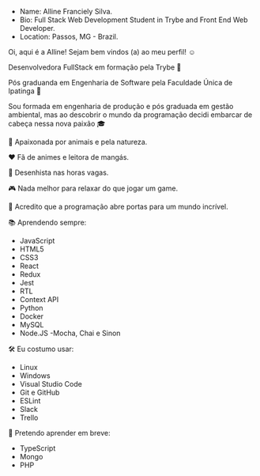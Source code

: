 - Name: Alline Franciely Silva.
- Bio: Full Stack Web Development Student in Trybe and Front End Web Developer.
- Location: Passos, MG - Brazil.

Oi, aqui é a Alline! Sejam bem vindos (a) ao meu perfil! :relaxed:


Desenvolvedora FullStack em formação pela Trybe :green_heart:

Pós graduanda em Engenharia de Software pela Faculdade Única de Ipatinga :blue_heart:

Sou formada em engenharia de produção e pós graduada em gestão ambiental, mas ao descobrir o mundo da programação decidi embarcar de cabeça nessa nova paixão :mortar_board:


:dog: Apaixonada por animais e pela natureza.

❤️ Fã de animes e  leitora de mangás.

:art: Desenhista nas horas vagas.

:video_game: Nada melhor para relaxar do que jogar um game.

:key: Acredito que a programação abre portas para um mundo incrível.


📚 Aprendendo sempre:
- JavaScript 
- HTML5 
- CSS3 
- React 
- Redux 
- Jest 
- RTL
- Context API
- Python
- Docker
- MySQL
- Node.JS
-Mocha, Chai e Sinon

🛠️ Eu costumo usar:
- Linux
- Windows
- Visual Studio Code 
- Git e GitHub
- ESLint 
- Slack
- Trello

📖 Pretendo aprender em breve:
- TypeScript 
- Mongo
- PHP
